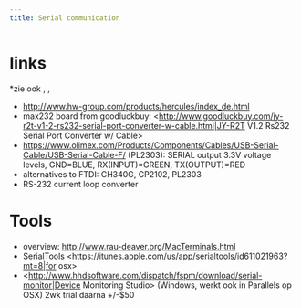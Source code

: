 ```yaml
---
title: Serial communication
---
```


# links
*zie ook <ftdi>, <usbserial>, <ios>
* <http://www.hw-group.com/products/hercules/index_de.html>
* max232 board from goodluckbuy: <http://www.goodluckbuy.com/jy-r2t-v1-2-rs232-serial-port-converter-w-cable.html|JY-R2T V1.2 Rs232 Serial Port Converter w/ Cable>
* <https://www.olimex.com/Products/Components/Cables/USB-Serial-Cable/USB-Serial-Cable-F/> (PL2303): SERIAL output 3.3V voltage levels, GND=BLUE, RX(INPUT)=GREEN, TX(OUTPUT)=RED
* alternatives to FTDI: CH340G, CP2102, PL2303
* RS-232 current loop converter


# Tools
* overview: <http://www.rau-deaver.org/MacTerminals.html>
* SerialTools <https://itunes.apple.com/us/app/serialtools/id611021963?mt=8|for osx>
* <http://www.hhdsoftware.com/dispatch/fspm/download/serial-monitor|Device Monitoring Studio> (Windows, werkt ook in Parallels op OSX) 2wk trial daarna +/-$50
